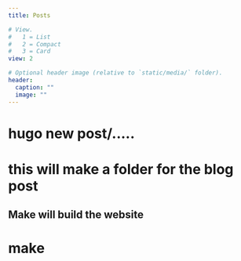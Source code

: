 ```yaml
---
title: Posts

# View.
#   1 = List
#   2 = Compact
#   3 = Card
view: 2

# Optional header image (relative to `static/media/` folder).
header:
  caption: ""
  image: ""
---
```



<!-- helpful commands -->


# hugo new post/..... 
# this will make a folder for the blog post

## Make will build the website
# make